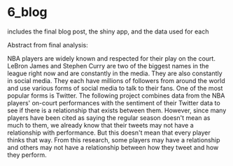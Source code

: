 # 6_blog
includes the final blog post, the shiny app, and the data used for each

Abstract from final analysis:

NBA players are widely known and respected for their play on the court. LeBron James and Stephen Curry are two of the biggest names in the league right now and are constantly in the media. They are also constantly in social media. They each have millions of followers from around the world and use various forms of social media to talk to their fans. One of the most popular forms is Twitter. The following project combines data from the NBA players' on-court performances with the sentiment of their Twitter data to see if there is a relationship that exists between them. However, since many players have been cited as saying the regular season doesn't mean as much to them, we already know that their tweets may not have a relationship with performance. But this doesn't mean that every player thinks that way. From this research, some players may have a relationship and others may not have a relationship between how they tweet and how they perform.
